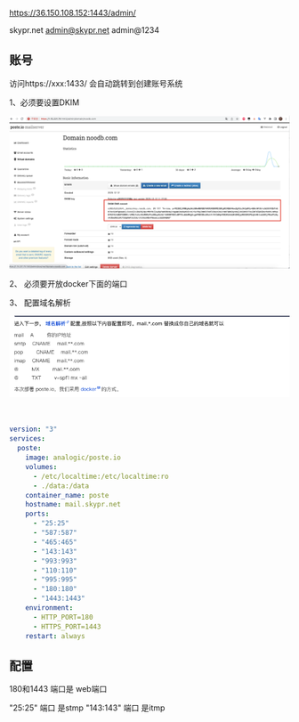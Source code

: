 https://36.150.108.152:1443/admin/

skypr.net 
admin@skypr.net 
admin@1234 

## 账号

访问https://xxx:1433/ 会自动跳转到创建账号系统

1、必须要设置DKIM

![](assert/789dab51.png)

2、 必须要开放docker下面的端口

3、 配置域名解析

![](assert/4e9c9149.png)

## 
```yml

version: "3"
services:
  poste:
    image: analogic/poste.io
    volumes:
      - /etc/localtime:/etc/localtime:ro
      - ./data:/data
    container_name: poste
    hostname: mail.skypr.net
    ports:
      - "25:25"
      - "587:587"
      - "465:465"
      - "143:143"
      - "993:993"
      - "110:110"
      - "995:995"
      - "180:180"
      - "1443:1443"
    environment:
      - HTTP_PORT=180
      - HTTPS_PORT=1443
    restart: always

```

## 配置

180和1443 端口是 web端口

"25:25" 端口 是stmp
"143:143" 端口 是itmp

##  



